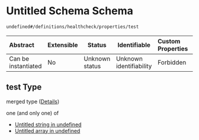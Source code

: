# Untitled Schema Schema

```txt
undefined#/definitions/healthcheck/properties/test
```




| Abstract            | Extensible | Status         | Identifiable            | Custom Properties | Additional Properties | Access Restrictions | Defined In                                                                  |
| :------------------ | ---------- | -------------- | ----------------------- | :---------------- | --------------------- | ------------------- | --------------------------------------------------------------------------- |
| Can be instantiated | No         | Unknown status | Unknown identifiability | Forbidden         | Allowed               | none                | [config_schema_v3.9.json\*](config_schema_v3.9.json "open original schema") |

## test Type

merged type ([Details](config_schema_v3-definitions-healthcheck-properties-test.md))

one (and only one) of

-   [Untitled string in undefined](config_schema_v3-definitions-healthcheck-properties-test-oneof-0.md "check type definition")
-   [Untitled array in undefined](config_schema_v3-definitions-healthcheck-properties-test-oneof-1.md "check type definition")
